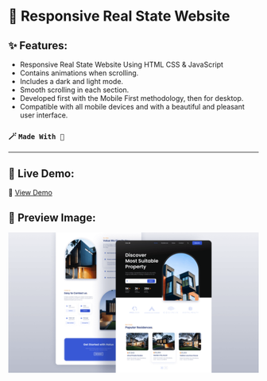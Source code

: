 # 🏡 Responsive Real State Website
## ✨ Features:

- Responsive Real State Website Using HTML CSS & JavaScript
- Contains animations when scrolling.
- Includes a dark and light mode.
- Smooth scrolling in each section.
- Developed first with the Mobile First methodology, then for desktop.
- Compatible with all mobile devices and with a beautiful and pleasant user interface.

### 🪄 `Made With 🤍`
---
## 🚀 Live Demo:
🔗 [View Demo](https://ramtinimani.github.io/holux/)
## 📸 Preview Image:
![preview image](/preview.png)

